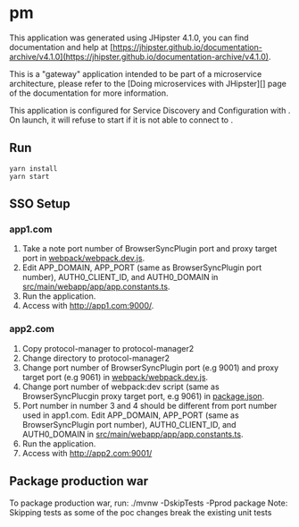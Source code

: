 # pm
This application was generated using JHipster 4.1.0, you can find documentation and help at [https://jhipster.github.io/documentation-archive/v4.1.0](https://jhipster.github.io/documentation-archive/v4.1.0).

This is a "gateway" application intended to be part of a microservice architecture, please refer to the [Doing microservices with JHipster][] page of the documentation for more information.

This application is configured for Service Discovery and Configuration with . On launch, it will refuse to start if it is not able to connect to .

## Run
    yarn install
    yarn start

## SSO Setup

### app1.com
1. Take a note port number of BrowserSyncPlugin port and proxy target port in [webpack/webpack.dev.js](webpack/webpack.dev.js).
2. Edit APP_DOMAIN, APP_PORT (same as BrowserSyncPlugin port number), AUTH0_CLIENT_ID, and AUTH0_DOMAIN in [src/main/webapp/app/app.constants.ts](src/main/webapp/app/app.constants.ts).
3. Run the application.
4. Access with http://app1.com:9000/.

### app2.com
1. Copy protocol-manager to protocol-manager2
2. Change directory to protocol-manager2
3. Change port number of BrowserSyncPlugin port (e.g 9001) and proxy target port (e.g 9061) in [webpack/webpack.dev.js](webpack/webpack.dev.js).
4. Change port number of webpack:dev script (same as BrowserSyncPlucgin proxy target port, e.g 9061) in [package.json](package.json).
5. Port number in number 3 and 4 should be different from port number used in app1.com.
Edit APP_DOMAIN, APP_PORT (same as BrowserSyncPlugin port number), AUTH0_CLIENT_ID, and AUTH0_DOMAIN in [src/main/webapp/app/app.constants.ts](src/main/webapp/app/app.constants.ts).
6. Run the application.
7. Access with http://app2.com:9001/

## Package production war
To package production war, run: ./mvnw -DskipTests -Pprod package
Note: Skipping tests as some of the poc changes break the existing unit tests
